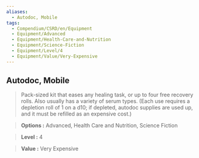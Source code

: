 ```yaml
---
aliases:
  - Autodoc, Mobile
tags:
  - Compendium/CSRD/en/Equipment
  - Equipment/Advanced
  - Equipment/Health-Care-and-Nutrition
  - Equipment/Science-Fiction
  - Equipment/Level/4
  - Equipment/Value/Very-Expensive
---
```

  
    
## Autodoc, Mobile    
    
>Pack-sized kit that eases any healing task, or up to four free recovery rolls. Also usually has a variety of serum types. (Each use requires a depletion roll of 1 on a d10; if depleted, autodoc supplies are used up, and it must be refilled as an expensive cost.)    
> **Options :** Advanced, Health Care and Nutrition, Science Fiction    
> **Level :** 4    
> **Value :** Very Expensive